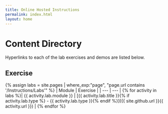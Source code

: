 ```yaml
---
title: Online Hosted Instructions
permalink: index.html
layout: home
---
```


# Content Directory

Hyperlinks to each of the lab exercises and demos are listed below.

## Exercise

{% assign labs = site.pages | where_exp:"page", "page.url contains '/Instructions/Labs'" %}
| Module | Exercise |
| --- | --- | 
{% for activity in labs  %}| {{ activity.lab.module }} | [{{ activity.lab.title }}{% if activity.lab.type %} - {{ activity.lab.type }}{% endif %}]({{ site.github.url }}{{ activity.url }}) |
{% endfor %}


